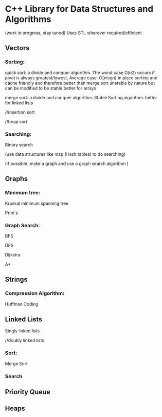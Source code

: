 # C++ Library for Data Structures and Algorithms
(work in progress, stay tuned)
Uses STL wherever required/efficient
## Vectors

### Sorting:

quick sort: a divide and conquer algorithm. The worst case O(n2) occurs if pivot is always greatest/lowest.
            Average case: O(nlogn)
            in place sorting and cache friendly and therefore better than merge sort
            unstable by nature but can be modified to be stable
            better for arrays

merge sort: a divide and conquer algorithm. Stable Sorting algorithm. 
            better for linked lists

//insertion sort

//heap sort


### Searching:

Binary search

(use data structures like map (Hash tables) to do searching)

(if possible, make a graph and use a graph search algorithm )

## Graphs

### Minimum tree:
Kruskal minimum spanning tree

Prim's 

### Graph Search:
BFS

DFS

Dijkstra

A*

## Strings

### Compression Algorithm:
Huffman Coding

## Linked Lists

Singly linked lists

//doubly linked lists

### Sort:
Merge Sort

### Search

## Priority Queue

## Heaps


